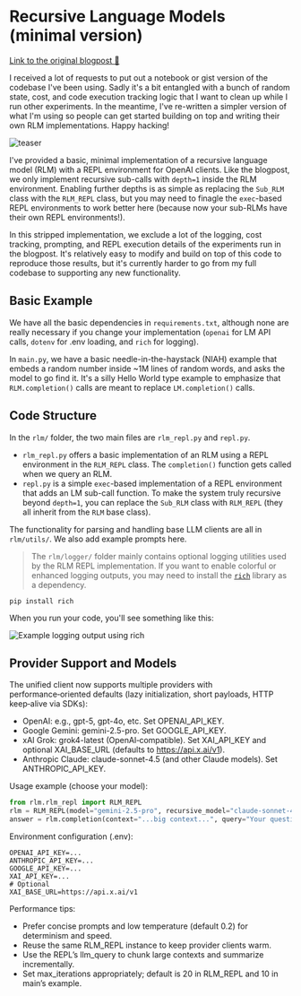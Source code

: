 # Recursive Language Models (minimal version) 

[Link to the original blogpost 📝](https://alexzhang13.github.io/blog/2025/rlm/)

I received a lot of requests to put out a notebook or gist version of the codebase I've been using. Sadly it's a bit entangled with a bunch of random state, cost, and code execution tracking logic that I want to clean up while I run other experiments. In the meantime, I've re-written a simpler version of what I'm using so people can get started building on top and writing their own RLM implementations. Happy hacking!

![teaser](media/rlm.png)

I've provided a basic, minimal implementation of a recursive language model (RLM) with a REPL environment for OpenAI clients. Like the blogpost, we only implement recursive sub-calls with `depth=1` inside the RLM environment. Enabling further depths is as simple as replacing the `Sub_RLM` class with the `RLM_REPL` class, but you may need to finagle the `exec`-based REPL environments to work better here (because now your sub-RLMs have their own REPL environments!).

In this stripped implementation, we exclude a lot of the logging, cost tracking, prompting, and REPL execution details of the experiments run in the blogpost. It's relatively easy to modify and build on top of this code to reproduce those results, but it's currently harder to go from my full codebase to supporting any new functionality.

## Basic Example
We have all the basic dependencies in `requirements.txt`, although none are really necessary if you change your implementation (`openai` for LM API calls, `dotenv` for .env loading, and `rich` for logging).

In `main.py`, we have a basic needle-in-the-haystack (NIAH) example that embeds a random number inside ~1M lines of random words, and asks the model to go find it. It's a silly Hello World type example to emphasize that `RLM.completion()` calls are meant to replace `LM.completion()` calls.

## Code Structure
In the `rlm/` folder, the two main files are `rlm_repl.py` and `repl.py`. 
* `rlm_repl.py` offers a basic implementation of an RLM using a REPL environment in the `RLM_REPL` class. The `completion()` function gets called when we query an RLM.
* `repl.py` is a simple `exec`-based implementation of a REPL environment that adds an LM sub-call function. To make the system truly recursive beyond `depth=1`, you can replace the `Sub_RLM` class with `RLM_REPL` (they all inherit from the `RLM` base class).

The functionality for parsing and handling base LLM clients are all in `rlm/utils/`. We also add example prompts here.

> The `rlm/logger/` folder mainly contains optional logging utilities used by the RLM REPL implementation. If you want to enable colorful or enhanced logging outputs, you may need to install the [`rich`](https://github.com/Textualize/rich) library as a dependency.
```
pip install rich
```

When you run your code, you'll see something like this:

![Example logging output using `rich`](media/rich.png)

## Provider Support and Models
The unified client now supports multiple providers with performance‑oriented defaults (lazy initialization, short payloads, HTTP keep‑alive via SDKs):

- OpenAI: e.g., gpt-5, gpt-4o, etc. Set OPENAI_API_KEY.
- Google Gemini: gemini-2.5-pro. Set GOOGLE_API_KEY.
- xAI Grok: grok4-latest (OpenAI‑compatible). Set XAI_API_KEY and optional XAI_BASE_URL (defaults to https://api.x.ai/v1).
- Anthropic Claude: claude-sonnet-4.5 (and other Claude models). Set ANTHROPIC_API_KEY.

Usage example (choose your model):

```python
from rlm.rlm_repl import RLM_REPL
rlm = RLM_REPL(model="gemini-2.5-pro", recursive_model="claude-sonnet-4.5", enable_logging=True)
answer = rlm.completion(context="...big context...", query="Your question")
```

Environment configuration (.env):

```
OPENAI_API_KEY=...
ANTHROPIC_API_KEY=...
GOOGLE_API_KEY=...
XAI_API_KEY=...
# Optional
XAI_BASE_URL=https://api.x.ai/v1
```

Performance tips:
- Prefer concise prompts and low temperature (default 0.2) for determinism and speed.
- Reuse the same RLM_REPL instance to keep provider clients warm.
- Use the REPL’s llm_query to chunk large contexts and summarize incrementally.
- Set max_iterations appropriately; default is 20 in RLM_REPL and 10 in main’s example.
